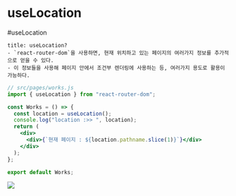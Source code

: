 # useLocation
#useLocation

```ad-note
title: useLocation?
- `react-router-dom`을 사용하면, 현재 위치하고 있는 페이지의 여러가지 정보를 추가적으로 얻을 수 있다. 
- 이 정보들을 사용해 페이지 안에서 조건부 렌더링에 사용하는 등, 여러가지 용도로 활용이 가능하다. 
```

```jsx
// src/pages/works.js
import { useLocation } from "react-router-dom";

const Works = () => {
  const location = useLocation();
  console.log("location :>> ", location);
  return (
    <div>
      <div>{`현재 페이지 : ${location.pathname.slice(1)}`}</div>
    </div>
  );
};

export default Works;
```

![](https://i.imgur.com/APMRdzb.png)

